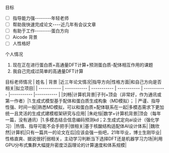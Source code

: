 目标

- [ ] 指导能力强--------年轻老师
- [ ] 帮助我快速完成论文----近几年有会议文章
- [ ] 有助于工作--------蛋白方向
- [ ] Aicode 背景
- [ ] 人性格好

个人情况

1. 现在正在进行蛋白质+高通量DFT计算+预测蛋白质-配体相互作用的课题
2. 我自己完成过简单的高通量DFT计算

目标老师情况
| 姓名          | 背景          |近三年论文情况|指导方向|性格方面|和自己方向是否相关|拟立项目|
| ----------- | ----------- | ----------- | ----------- | ----------- |----------- |----------- |
|刘畅|计算机背景|子刊+顶会（非常好，作为通讯或第一作者）|1.生成式模型基于配体和蛋白质生成构象（MD模拟）； | 严谨、指导性强、时间一般|熟悉MD模拟，可以和蛋白质+配体联系在一起|多模态需求下更加统一且灵活的生成式建模框架研究与应用|
|朱屹恒|数学+计算机背景|顶会（每年一篇，没有通讯）|1.多模态结合信息编码预测kd；2.生成式定向ai设计（强化学习）|热情、指导可能不会手把手|很相关|基于核酸结构适配体AI设计体系|
|魏欣然|计算机|只有一篇共一的论文在后|应该会强一些吧，21年毕业，博士生刚毕业|性格直爽、据说很好|弱相关，主动学习判断当下选择DFT还是机器学习力场|利用GPU分布式集群大幅提升密度泛函理论的计算速度和体系规模|
 